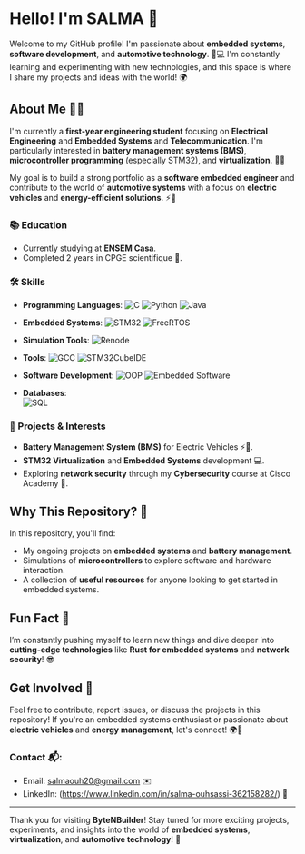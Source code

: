 # Hello! I'm SALMA 👋

Welcome to my GitHub profile! I'm passionate about **embedded systems**, **software development**, and **automotive technology**. 🚗💻 I'm constantly learning and experimenting with new technologies, and this space is where I share my projects and ideas with the world! 🌍

## About Me 👨‍💻

I'm currently a **first-year engineering student** focusing on **Electrical Engineering** and **Embedded Systems** and **Telecommunication**. I'm particularly interested in **battery management systems (BMS)**, **microcontroller programming** (especially STM32), and **virtualization**. 🔋✨ 

My goal is to build a strong portfolio as a **software embedded engineer** and contribute to the world of **automotive systems** with a focus on **electric vehicles** and **energy-efficient solutions**. ⚡🚗

### 📚 Education
- Currently studying at **ENSEM Casa**.
- Completed 2 years in CPGE scientifique 🏫.

### 🛠️ Skills

- **Programming Languages**: 
  ![C](https://img.shields.io/badge/-C-00599C?style=for-the-badge&logo=c&logoColor=white)
  ![Python](https://img.shields.io/badge/-Python-3776AB?style=for-the-badge&logo=python&logoColor=white)
  ![Java](https://img.shields.io/badge/-Java-007396?style=for-the-badge&logo=java&logoColor=white)
  
- **Embedded Systems**: 
  ![STM32](https://img.shields.io/badge/-STM32-0078D4?style=for-the-badge&logo=stm32&logoColor=white)
  ![FreeRTOS](https://img.shields.io/badge/-FreeRTOS-32CD32?style=for-the-badge&logo=freertos&logoColor=white)
  
- **Simulation Tools**: 
  ![Renode](https://img.shields.io/badge/-Renode-1C7D85?style=for-the-badge&logo=renode&logoColor=white)

- **Tools**: 
  ![GCC](https://img.shields.io/badge/-GCC-A8B9CC?style=for-the-badge&logo=gcc&logoColor=white)
  ![STM32CubeIDE](https://img.shields.io/badge/-STM32CubeIDE-0068A4?style=for-the-badge&logo=stmicroelectronics&logoColor=white)

- **Software Development**: 
  ![OOP](https://img.shields.io/badge/-OOP-007396?style=for-the-badge&logo=java&logoColor=white)
  ![Embedded Software](https://img.shields.io/badge/-Embedded%20Software-003B5C?style=for-the-badge&logo=stm32&logoColor=white)

- **Databases**:  
  ![SQL](https://img.shields.io/badge/-SQL-4F5D73?style=for-the-badge&logo=sqlite&logoColor=white)


### 🔧 Projects & Interests
- **Battery Management System (BMS)** for Electric Vehicles ⚡🚗.
- **STM32 Virtualization** and **Embedded Systems** development 💻.
- Exploring **network security** through my **Cybersecurity** course at Cisco Academy 🔐.

## Why This Repository? 🤔

In this repository, you'll find:
- My ongoing projects on **embedded systems** and **battery management**.
- Simulations of **microcontrollers** to explore software and hardware interaction.
- A collection of **useful resources** for anyone looking to get started in embedded systems.

## Fun Fact 🤩

I’m constantly pushing myself to learn new things and dive deeper into **cutting-edge technologies** like **Rust for embedded systems** and **network security**! 😎


## Get Involved 🤝

Feel free to contribute, report issues, or discuss the projects in this repository! If you're an embedded systems enthusiast or passionate about **electric vehicles** and **energy management**, let's connect! 🌍💬

### Contact 📬:
- Email: salmaouh20@gmail.com ✉️
- LinkedIn: (https://www.linkedin.com/in/salma-ouhsassi-362158282/) 🔗

---

Thank you for visiting **ByteNBuilder**! Stay tuned for more exciting projects, experiments, and insights into the world of **embedded systems**, **virtualization**, and **automotive technology**! 🌟
